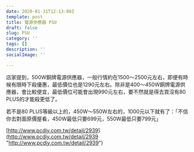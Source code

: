 ```yaml
---
date: 2020-01-31T12:13:00Z
template: post
title: 電源供應器 PSU
draft: false
slug: PSU
category: ''
tags: []
description: ''
socialImage: ''

---
```

店家提到，500W銅牌電源供應器，一般行情約在1500～2500元左右，即便有時候有限時下殺優惠，最低價位也是1290元左右。除非是400～450W銅牌電源供應器，會比較便宜，最低價位可能會出現990元左右，要不然就是得去買沒有80 PLUS的才能殺更低了。

若不是80 PLUS等級以上的，450W～550W左右的，1000元以下就有了：「不信你去對面原價屋看，450W最低只要699元，550W最低只要799元」

  [http://www.pcdiy.com.tw/detail/2939](http://www.pcdiy.com.tw/detail/2939 "http://www.pcdiy.com.tw/detail/2939")